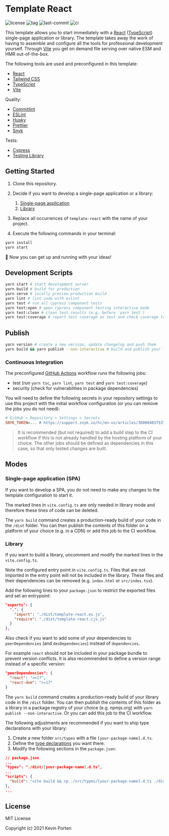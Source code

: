 # Template React

![license](https://img.shields.io/github/license/kporten/template-react)
![tag](https://img.shields.io/github/v/tag/kporten/template-react)
![last-commit](https://img.shields.io/github/last-commit/kporten/template-react)
![ci](https://github.com/kporten/template-react/workflows/CI/badge.svg?branch=main&event=push)

This template allows you to start immediately with a [React](https://reactjs.org) ([TypeScript](https://www.typescriptlang.org)) single-page application or library. The template takes away the work of having to assemble and configure all the tools for professional development yourself. Through [Vite](https://vitejs.dev) you get on demand file serving over native ESM and HMR out-of-the-box.

The following tools are used and preconfigured in this template:

- [React](https://reactjs.org)
- [Tailwind CSS](https://tailwindcss.com)
- [TypeScript](https://www.typescriptlang.org)
- [Vite](https://vitejs.dev)

Quality:

- [Commitlint](https://commitlint.js.org)
- [ESLint](https://eslint.org)
- [Husky](https://typicode.github.io/husky)
- [Prettier](https://prettier.io)
- [Snyk](https://snyk.io)

Tests:

- [Cypress](https://www.cypress.io)
- [Testing Library](https://testing-library.com)

## Getting Started

1. Clone this repository.

2. Decide if you want to develop a single-page application or a library:
   1. [Single-page application](#single-page-application-spa)
   2. [Library](#library)

3. Replace all occurrences of `template-react` with the name of your project.

4. Execute the following commands in your terminal:

```sh
yarn install
yarn start
```

🚀 Now you can get up and running with your ideas!

## Development Scripts

```sh
yarn start # start development server
yarn build # build for production
yarn serve # locally preview production build
yarn lint # lint code with eslint
yarn test # run all cypress component tests
yarn test:open # open cypress component testing interactive mode
yarn test:clean # clean test results (e.g. before `yarn test`)
yarn test:coverage # report test coverage as text and check coverage tresholds
```

## Publish

```sh
yarn version # create a new version, update changelog and push them
yarn build && yarn publish --non-interactive # build and publish your library to your preferred package registry
```

### Continuous Integration

The preconfigured [GitHub Actions](https://github.com/features/actions) workflow runs the following jobs:

- test (run `yarn tsc`, `yarn lint`, `yarn test` and `yarn test:coverage`)
- security (check for vulnerabilities in package dependencies)

You will need to define the following secrets in your repository settings to use this project with the initial workflow configuration (or you can remove the jobs you do not need):

```ini
# GitHub > Repository > Settings > Secrets
SNYK_TOKEN=... # https://support.snyk.io/hc/en-us/articles/360004037537-Authentication-for-third-party-tools
```

> It is recommended (but not required) to add a build step to the CI workflow if this is not already handled by the hosting platform of your choice. The other jobs should be defined as dependencies in this case, so that only tested changes are built.

## Modes

### Single-page application (SPA)

If you want to develop a SPA, you do not need to make any changes to the template configuration to start it.

The marked lines in `vite.config.ts` are only needed in library mode and therefore these lines of code can be deleted.

The `yarn build` command creates a production-ready build of your code in the `/dist` folder. You can then publish the contents of this folder on a platform of your choice (e.g. in a CDN) or add this job to the CI workflow.

### Library

If you want to build a library, uncomment and modify the marked lines in the `vite.config.ts`.

Note the configured entry point in `vite.config.ts`. Files that are not imported in the entry point will not be included in the library. These files and their dependencies can be removed (e.g. `index.html` or `src/index.tsx`).

Add the following lines to your `package.json` to restrict the exported files and set an entrypoint:

```json
"exports": {
  ".": {
    "import": "./dist/template-react.es.js",
    "require": "./dist/template-react.cjs.js"
  }
},
```

Also check if you want to add some of your dependencies to `peerDependencies` (and `devDependencies`) instead of `dependencies`.

For example `react` should not be included in your package bundle to prevent version conflicts. It is also recommended to define a version range instead of a specific version:

```json
"peerDependencies": {
  "react": ">=17",
  "react-dom": ">=17"
}
```

The `yarn build` command creates a production-ready build of your library code in the `/dist` folder. You can then publish the contents of this folder as a library in a package registry of your choice (e.g. npmjs.org) with `yarn publish --non-interactive`. Or you can add this job to the CI workflow.

The following adjustments are recommended if you want to ship type declarations with your library:

1. Create a new folder `src/types` with a file `[your-package-name].d.ts`.
2. Define the [type declarations](https://www.typescriptlang.org/docs/handbook/declaration-files/templates/module-d-ts.html) you want there.
3. Modify the following sections in the `package.json`:

```json
// package.json
...
"types": "./dist/[your-package-name].d.ts",
...
"scripts": {
  "build": "vite build && cp ./src/types/[your-package-name].d.ts ./dist",
},
...
```

## License

MIT License

Copyright (c) 2021 Kevin Porten
